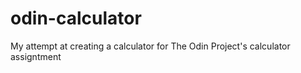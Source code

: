 # odin-calculator
My attempt at creating a calculator for The Odin Project's calculator assigntment
